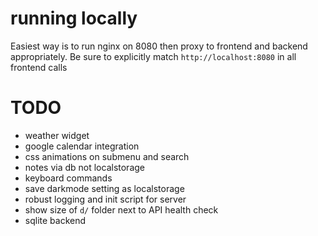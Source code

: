 # running locally
Easiest way is to run nginx on 8080 then proxy to frontend and backend appropriately.
Be sure to explicitly match `http://localhost:8080` in all frontend calls

# TODO
- weather widget
- google calendar integration
- css animations on submenu and search
- notes via db not localstorage
- keyboard commands
- save darkmode setting as localstorage
- robust logging and init script for server 
- show size of `d/` folder next to API health check
- sqlite backend
